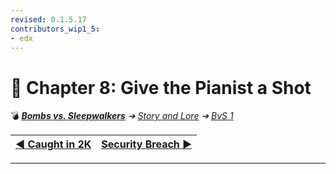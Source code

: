 ```yaml
---
revised: 0.1.5.17
contributors_wip1_5:
- edx
---
```


# 📄 Chapter 8: Give the Pianist a Shot

💣 ***[Bombs vs. Sleepwalkers][home]** ➔ [Story and Lore][story] ➔ [BvS 1][story_bvs1]*

| [◀️ Caught in 2K][prev] | [Security Breach ▶️][next] |
| --: | :-- |

****

[home]: /README.md
[prev]: /story/bvs1/07_caught_in_2k.md
[next]: /story/bvs1/09_security_breach.md
[story]: /story/readme.md
[story_bvs1]: /story/bvs1/readme.md
